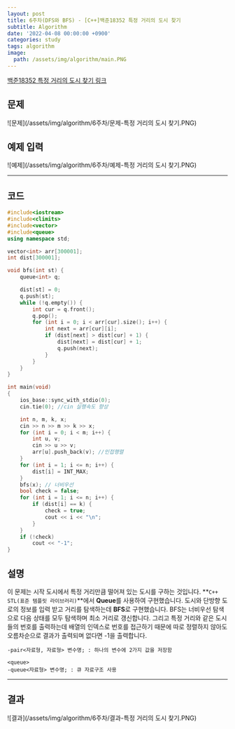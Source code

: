 ```yaml
---
layout: post
title: 6주차(DFS와 BFS) - [C++]백준18352 특정 거리의 도시 찾기
subtitle: Algorithm
date: '2022-04-08 00:00:00 +0900'
categories: study
tags: algorithm
image:
  path: /assets/img/algorithm/main.PNG
---
```


[백준18352 특정 거리의 도시 찾기 링크](https://www.acmicpc.net/problem/18352)

<!--more-->

## 문제
![문제](/assets/img/algorithm/6주차/문제-특정 거리의 도시 찾기.PNG)

## 예제 입력
![예제](/assets/img/algorithm/6주차/예제-특정 거리의 도시 찾기.PNG)

---

## 코드
```cpp
#include<iostream>
#include<climits>
#include<vector>
#include<queue>
using namespace std;

vector<int> arr[300001];
int dist[300001];

void bfs(int st) {
    queue<int> q;

    dist[st] = 0;
    q.push(st);
    while (!q.empty()) {
        int cur = q.front();
        q.pop();
        for (int i = 0; i < arr[cur].size(); i++) {
            int next = arr[cur][i];
            if (dist[next] > dist[cur] + 1) {
                dist[next] = dist[cur] + 1;
                q.push(next);
            }
        }
    }
}

int main(void)
{
    ios_base::sync_with_stdio(0);
    cin.tie(0); //cin 실행속도 향상

    int n, m, k, x;
    cin >> n >> m >> k >> x;
    for (int i = 0; i < m; i++) {
        int u, v;
        cin >> u >> v;
        arr[u].push_back(v); //인접행렬
    }
    for (int i = 1; i <= n; i++) {
        dist[i] = INT_MAX;
    }
    bfs(x); // 너비우선
    bool check = false;
    for (int i = 1; i <= n; i++) {
        if (dist[i] == k) {
            check = true;
            cout << i << "\n";
        }
    }
    if (!check)
        cout << "-1";
}
```
## 설명
 이 문제는 시작 도시에서 특정 거리만큼 떨어져 있는 도시를 구하는 것입니다.
 **`C++ STL(표준 템플릿 라이브러리)`**에서 **Queue**를 사용하여 구현했습니다.
 도시와 단방향 도로의 정보를 입력 받고 거리를 탐색하는데 **BFS**로 구현했습니다. BFS는 너비우선 탐색으로 다음 상태를 모두 탐색하며 최소 거리로 갱신합니다. 그리고 특정 거리와 같은 도시들의 번호를 출력하는데 배열의 인덱스로 번호를 접근하기 때문에 따로 정렬하지 않아도 오름차순으로 결과가 출력되며 없다면 -1을 출력합니다.
```
-pair<자료형, 자료형> 변수명; : 하나의 변수에 2가지 값을 저장함

<queue>
-queue<자료형> 변수명; : 큐 자료구조 사용
```
---

## 결과
![결과](/assets/img/algorithm/6주차/결과-특정 거리의 도시 찾기.PNG)